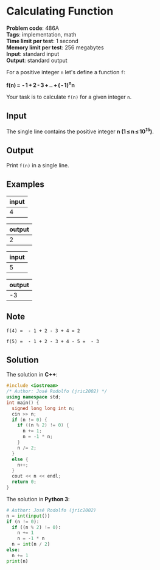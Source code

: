 # Calculating Function
**Problem code**: 486A  
**Tags**: implementation, math  
**Time limit per test**: 1 second  
**Memory limit per test**: 256 megabytes  
**Input**: standard input  
**Output**: standard output  

For a positive integer `n` let's define a function `f`:

**f(n) =  - 1 + 2 - 3 + .. + ( - 1)<sup>n</sup>n**

Your task is to calculate `f(n)` for a given integer `n`.

## Input
The single line contains the positive integer **n (1 ≤ n ≤ 10<sup>15</sup>)**.

## Output
Print `f(n)` in a single line.

## Examples
| input |
| :--- |
| 4 |

| output |
| :--- |
| 2 |

| input |
| :--- |
| 5 |

| output |
| :--- |
| -3 |

## Note
`f(4) =  - 1 + 2 - 3 + 4 = 2`

`f(5) =  - 1 + 2 - 3 + 4 - 5 =  - 3`

## Solution
The solution in **C++**:
```cpp
#include <iostream>
/* Author: José Rodolfo (jric2002) */
using namespace std;
int main() {
  signed long long int n;
  cin >> n;
  if (n != 0) {
    if ((n % 2) != 0) {
      n += 1;
      n = -1 * n;
    }
    n /= 2;
  }
  else {
    n++;
  }
  cout << n << endl;
  return 0;
}
```

The solution in **Python 3**:
```python
# Author: José Rodolfo (jric2002)
n = int(input())
if (n != 0):
  if ((n % 2) != 0):
    n += 1
    n = -1 * n
  n = int(n / 2)
else:
  n += 1
print(n)
```